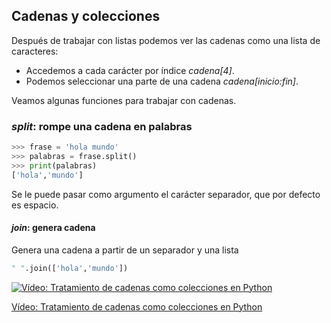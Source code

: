 ## Cadenas y colecciones

Después de trabajar con listas podemos ver las cadenas como una lista de caracteres:

* Accedemos a cada carácter por índice *cadena[4]*.
* Podemos seleccionar una parte de una cadena *cadena[inicio:fin]*.

Veamos algunas funciones para trabajar con cadenas.

### *split*: rompe una cadena en palabras

```python
>>> frase = 'hola mundo'
>>> palabras = frase.split()
>>> print(palabras)
['hola','mundo']
```
Se le puede pasar como argumento el carácter separador, que por defecto es espacio.

#### *join*: genera cadena

Genera una cadena a partir de un separador y una lista

```python
" ".join(['hola','mundo'])
```

[![Vídeo: Tratamiento de cadenas como colecciones en Python](https://img.youtube.com/vi/YuTKh_OtvCk/0.jpg)](https://drive.google.com/file/d/1GdMZHUyybraNuGMwrseybaXtGB8p-XER/view?usp=sharing)


[Vídeo: Tratamiento de cadenas como colecciones en Python](https://drive.google.com/file/d/1GdMZHUyybraNuGMwrseybaXtGB8p-XER/view?usp=sharing)



